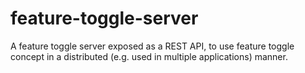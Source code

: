 # feature-toggle-server
A feature toggle server exposed as a REST API, to use feature toggle concept in a distributed  (e.g. used in multiple applications) manner.
